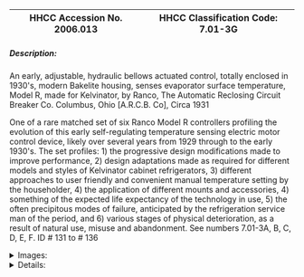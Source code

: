| **HHCC Accession No. 2006.013** |**HHCC Classification Code:  7.01-3G**|
| ----------- | ----------- |
##### Description:
An early, adjustable, hydraulic bellows actuated control, totally enclosed in 1930's, modern Bakelite housing, senses evaporator surface temperature, Model R, made for Kelvinator, by Ranco, The Automatic Reclosing Circuit Breaker Co. Columbus, Ohio [A.R.C.B. Co], Circa 1931

One of a rare matched set of six Ranco Model R controllers profiling the evolution of this early self-regulating temperature sensing electric motor control device, likely over several years from 1929 through to the early 1930's. The set profiles: 1) the progressive design modifications made to improve performance, 2) design adaptations made as required for different models and styles of Kelvinator cabinet refrigerators, 3) different approaches to user friendly and convenient manual temperature setting by the householder, 4) the application of different mounts and accessories, 4) something of the expected life expectancy of the technology in use, 5) the often precipitous modes of failure, anticipated by the refrigeration service man of the period, and 6) various stages of  physical deterioration, as a result of natural use, misuse and abandonment. See numbers 7.01-3A, B, C, D, E, F. ID # 131 to # 136


<details>
	<summary>Images:</summary>
<div class="gallery gallery-wrapper--full" contenteditable="false" data-is-empty="false" data-translation="Add images" data-columns="6">
<figure class="gallery__item"><a href="#DOMAIN_NAME#gallery/7.01-3g.jpg" data-size="1908x1473"><img src="#DOMAIN_NAME#gallery/7.01-3g-thumbnail.jpg" alt=""></a></figure>
</div>
</details>


<details>
	<summary>Details:</summary>

##### Group:
7.01 Refrigerating and Air Conditioning Pressure and Temperature Controls - Household

##### Make:
For Kelvinator, by Ranco

##### Manufacturer:
Ranco, The Automatic Reclosing Circuit Breaker Co. Columbus, Ohio [A.R.C.B. Co]

##### Model:
R 10 [see note #1]

##### Serial No.:
?-32

##### Size:
3' dia. x 7' long

##### Weight:
10oz

##### Circa:
1932

##### Rating:
Exhibit, education, and research quality, illustrating the remarkable engineering advancements made in half a decade by pioneers such as Kelvinator in the design and construction of compact, totally enclosed controls using then modern Bakelite, dielectric material construction.

##### Patent Date/Number:


##### Provenance:
From York County (York Region) Ontario, once a rich agricultural hinterlands, attracting early settlement in the last years of the 18th century. Located on the north slopes of the Oak Ridges Moraine, within 20 miles of Toronto, the County would also attract early ex-urban development, to be come a wealthy market place for the emerging household and consumer technologies of the early and mid 20th century. 

This artifact was discovered in the 1950's in the used stock of T. H. Oliver, Refrigeration and Electric Sales and Service, Aurora, Ontario, an early worker in the field of agricultural, industrial and consumer technology. 

Carries the original service tag written by Howard Oliver: 'Kelv. Ranco control ??? Mr. Kerswill, OK'

##### Type and Design:
See Operation

##### Construction:


##### Material:


##### Special Features:
See Items 7.01-3 B to G for design and application variations involving special features

##### Accessories:


##### Capacities:


##### Performance Characteristics:


##### Operation:
The Model R, like the much larger and earlier Kelvinator Model E, is actuated by a bellows immersed in a freezing solution. Bellows and chamber have now been miniaturised, by comparison with the E, and the chamber fully sealed. 

Also like the Model E, the bellows is charged with sulphur dioxide. As a result the service mechanic was advised to store un-used controls in a shop refrigerator, in order to reduce the strain on the bellows.

##### Control and Regulation:


##### Targeted Market Segment:


##### Consumer Acceptance:


##### Merchandising:


##### Market Price:


##### Technological Significance:
The Model R series thermostat represented a remarkable engineering achievement in 6 or 7 years. A compact design, totally enclosed control, crafted in, then, modern two tone, Bakelite, dielectric material. One third of the size and weight of the Kelvinator E, it was a user friendly, fully adjustable thermostat.

##### Industrial Significance:
The thermostat also marks the early entrance of the Ranco name into the refrigeration and air conditioning temperature control business, supporting the major equipment manufacturers of the period. The Ranco name would survive for many years as a leader in the HVACR control field.

##### Socio-economic Significance:
The streamlined design of the thermostat, executed in polished, two tone, brown and back Bakelite, clearly styled to present a pleasing modern look - a break with the past.

##### Socio-cultural Significance:


##### Donor:
G. Leslie Oliver, The T. H. Oliver HVACR Collection

##### HHCC Storage Location:


##### Tracking:
- On display HRAI Head Office Jan. 2004

##### Bibliographic References:
Kelvinator Parts List, Reconstructed, 1931-1932, Kelvinator of Canada, London Ont.

##### Notes:
Kelvinator of Canada, London Ont. shows in their November 1932 parts list the Model R series thermostat in 10 different configurations, variously used on their household and commercial cabinet refrigerators from 1929 through 1931.
A range of variations were engineered to adapt to various evaporator designs employed on their cabinet refrigerators over several years, see Kelvinator Service manual Form 3410, issued May1, 1929 
See Items 7.01-3B to7.01 to 3G for design and application variations

##### Related Reports:
: 
CMX02 and CMX04 Exhibit catalogues
</details>
